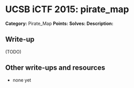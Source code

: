 # UCSB iCTF 2015: pirate_map

**Category:** Pirate_Map
**Points:** 
**Solves:** 
**Description:**



## Write-up

(TODO)

## Other write-ups and resources

* none yet
